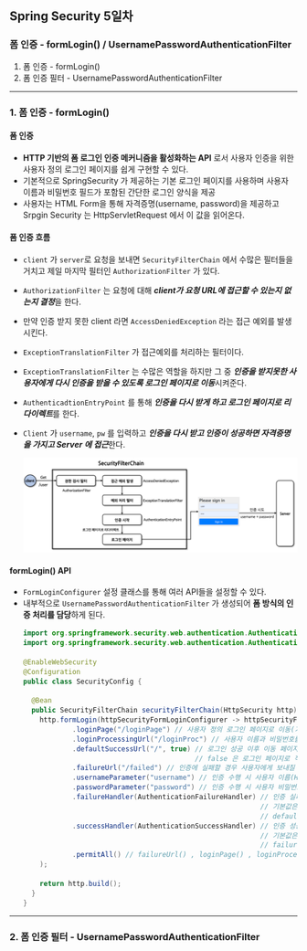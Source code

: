 ## Spring Security 5일차

### 폼 인증 - formLogin() / UsernamePasswordAuthenticationFilter
1. 폼 인증 - formLogin()
2. 폼 인증 필터 - UsernamePasswordAuthenticationFilter

---
### 1. 폼 인증 - formLogin()

#### 폼 인증
- **HTTP 기반의 폼 로그인 인증 메커니즘을 활성화하는 API** 로서 사용자 인증을 위한 사용자 정의 로그인 페이지를 쉽게 구현할 수 있다.
- 기본적으로 SpringSecurity 가 제공하는 기본 로그인 페이지를 사용하며 사용자 이름과 비밀번호 필드가 포함된 간단한 로그인 양식을 제공
- 사용자는 HTML Form을 통해 자격증명(username, password)을 제공하고 Srpgin Security 는 HttpServletRequest 에서 이 값을 읽어온다.

#### 폼 인증 흐름
- `client` 가 `server`로 요청을 보내면 `SecurityFilterChain` 에서 수많은 필터들을 거치고 제일 마지막 필터인 `AuthorizationFilter` 가 있다.
- `AuthorizationFilter` 는 요청에 대해 ***client가 요청 URL에 접근할 수 있는지 없는지 결정***을 한다.
- 만약 인증 받지 못한 client 라면 `AccessDeniedException` 라는 접근 예외를 발생시킨다.
- `ExceptionTranslationFilter` 가 접근예외를 처리하는 필터이다.
- `ExceptionTranslationFilter` 는 수많은 역할을 하지만 그 중 ***인증을 받지못한 사용자에게 다시 인증을 받을 수 있도록 로그인 페이지로 이동***시켜준다.
- `AuthenticadtionEntryPoint` 를 통해 ***인증을 다시 받게 하고 로그인 페이지로 리다이렉트***를 한다.
- `Client` 가 `username`, `pw` 를 입력하고 ***인증을 다시 받고 인증이 성공하면 자격증명을 가지고 Server 에 접근***한다.

  ![img.png](../images/day05/img01.png)

#### formLogin() API
- `FormLoginConfigurer` 설정 클래스를 통해 여러 API들을 설정할 수 있다.
- 내부적으로 `UsernamePasswordAuthenticationFilter` 가 생성되어 **폼 방식의 인증 처리를 담당**하게 된다.
  ```java
  import org.springframework.security.web.authentication.AuthenticationFailureHandler;
  import org.springframework.security.web.authentication.AuthenticationSuccessHandler;
  
  @EnableWebSecurity
  @Configuration
  public class SecurityConfig {
  
    @Bean
    public SecurityFilterChain securityFilterChain(HttpSecurity http) throws Exception {
      http.formLogin(httpSecurityFormLoginConfigurer -> httpSecurityFormLoginConfigurer
              .loginPage("/loginPage") // 사용자 정의 로그인 페이지로 이동(기본 로그인페이지 무시)
              .loginProcessingUrl("/loginProc") // 사용자 이름과 비밀번호를 검증할 URL (HTML Form 전송 시 action 값)
              .defaultSuccessUrl("/", true) // 로그인 성공 이후 이동 페이지, 두번째 인자가 true 면 무조건 지정된 위치로 이동(기본은 false)
                                            // false 은 로그인 페이지로 직접 접근한 경우에만 지정된 URL 이동. 이전에 접근하려던 URL 이 있으면 리다이렉션
              .failureUrl("/failed") // 인증에 실패할 경우 사용자에게 보내질 URL 을 지정(기본값은 /login?error 이다)
              .usernameParameter("username") // 인증 수행 시 사용자 이름(HTML Form 태그의 name 값)
              .passwordParameter("password") // 인증 수행 시 사용자 비밀번호(HTML Form 태그의 name 값)
              .failureHandler(AuthenticationFailureHandler) // 인증 실패 시 사용할 AuthenticationFailureHandler 지정하여 로그인 성공 후 사용자 정의로직 실행
                                                            // 기본값은 SimpleUrlAuthenticadtionFalureHandler 를 사용하여 /login?error 로 리다이렉션
                                                            // defaultSuccessUrl() 보다 우선순위를 가진다.
              .successHandler(AuthenticationSuccessHandler) // 인증 성공 시 사용할 AuthenticationSuccessHandler 를 지정
                                                            // 기본값은 SavedRequestAwareAuthenticationSuccessHandler 이다.
                                                            // failureUrl() 보다 우선순위를 가진다.
              .permitAll() // failureUrl() , loginPage() , loginProcessingUrl() 에 대한 모든 사용자의 접근을 허용함
      );
      
      return http.build();
    }
  }
  ```
---
### 2. 폼 인증 필터 - UsernamePasswordAuthenticationFilter
